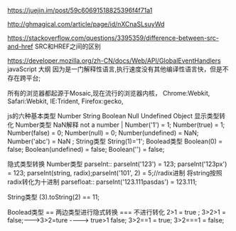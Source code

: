 https://juejin.im/post/59c60691518825396f4f71a1

http://ghmagical.com/article/page/id/nXCnaSLsuyWd


https://stackoverflow.com/questions/3395359/difference-between-src-and-href     SRC和HREF之间的区别

https://developer.mozilla.org/zh-CN/docs/Web/API/GlobalEventHandlers
javaScript 大纲
    因为是一门解释性语言,执行速度没有其他编译性语言快，但是不存在跨平台;

所有的浏览器都起源于Mosaic,现在流行的浏览器内核，
    Chrome:Webkit,
    Safari:Webkit,
    IE:Trident,
    Firefox:gecko,

js的六种基本类型  Number String Boolean Null Undefined Object
显示类型转化
Number类型 NaN解释 not a number | Number('1') = 1; Number(true) = 1; Number(false) = 0; Number(null) = 0;  Number(undefined) = NaN;   Number('abc') = NaN ;
String类型 String(1)='1';
Boolead类型 Boolean(0) = false; Boolean(undefined) = false; Boolean('') = false;

隐式类型转换
Number类型 
parseInt:: parseInt('123') = 123; parseInt('123px') = 123;  parseInt(string, radix);parseInt('101', 2) = 5;//radix进制 将string按照radix转化为十进制
parsefloat:: parseInt('123.111pasdas') = 123.111;

String类型
(3).toString(2) == 11;

Boolead类型  == 两边类型进行隐式转换    === 不进行转化
2>1 = true ; 3>2>1 = false;--->3>2=ture ----> true>1 false; 3>2==1 = true;   3>2===1 = false;   